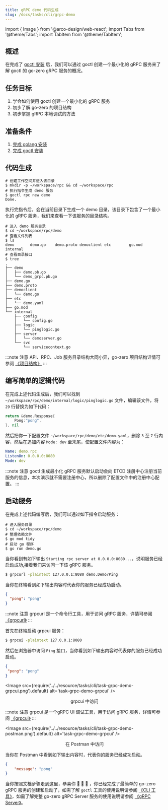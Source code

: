 ```yaml
---
title: gRPC demo 代码生成
slug: /docs/tasks/cli/grpc-demo
---
```


import { Image } from '@arco-design/web-react';
import Tabs from '@theme/Tabs';
import TabItem from '@theme/TabItem';

## 概述

在完成了 <a href="/docs/tasks/installation/goctl" target="_blank">goctl 安装</a> 后，我们可以通过 goctl 创建一个最小化的
gRPC 服务来了解 goctl 的 go-zero  gRPC 服务的概况。

## 任务目标

1. 学会如何使用 goctl 创建一个最小化的 gRPC 服务
1. 初步了解 go-zero 的项目结构
1. 初步掌握 gRPC 本地调试的方法


## 准备条件

1. <a href="/docs/tasks" target="_blank">完成 golang 安装</a> 
1. <a href="/docs/tasks/installation/goctl" target="_blank">完成 goctl 安装</a> 

## 代码生成

```shell
# 创建工作空间并进入该目录
$ mkdir -p ~/workspace/rpc && cd ~/workspace/rpc
# 执行指令生成 demo 服务
$ goctl rpc new demo
Done.
```
执行完指令后，会在当前目录下生成一个 demo 目录，该目录下包含了一个最小化的 gRPC 服务，我们来查看一下该服务的目录结构。

```shell
# 进入 demo 服务目录
$ cd ~/workspace/rpc/demo
# 查看文件列表
$ ls
demo       demo.go    demo.proto democlient etc        go.mod     internal
# 查看目录接口
$ tree
.
├── demo
│   ├── demo.pb.go
│   └── demo_grpc.pb.go
├── demo.go
├── demo.proto
├── democlient
│   └── demo.go
├── etc
│   └── demo.yaml
├── go.mod
└── internal
    ├── config
    │   └── config.go
    ├── logic
    │   └── pinglogic.go
    ├── server
    │   └── demoserver.go
    └── svc
        └── servicecontext.go
```

:::note 注意
 API、RPC、Job 服务目录结构大同小异，go-zero 项目结构详情可参阅 <a href="/docs/concepts/layout">《项目结构》</a>
:::

## 编写简单的逻辑代码

在完成上述代码生成后，我们可以找到 `~/workspace/rpc/demo/internal/logic/pinglogic.go` 文件，编辑该文件，将 `29` 行替换为如下代码：

```go
return &demo.Response{
    Pong:"pong",
}, nil
```

然后把你一下配置文件 `~/workspace/rpc/demo/etc/demo.yaml`，删除 `3` 至 `7` 行内容，然后在追加内容 `Mode: dev` 至末尾，使配置文件内容为：

```yaml
Name: demo.rpc
ListenOn: 0.0.0.0:8080
Mode: dev

```

:::note 注意
goctl 生成最小化 gRPC 服务默认启动会向 ETCD 注册中心注册当前服务的信息，本次演示就不需要注册中心，所以删除了配置文件中的注册中心配置。
:::

## 启动服务

在完成上述代码编写后，我们可以通过如下指令启动服务：

```shell
# 进入服务目录
$ cd ~/workspace/rpc/demo
# 整理依赖文件
$ go mod tidy
# 启动 go 程序
$ go run demo.go
```

当你看到有如下输出 `Starting rpc server at 0.0.0.0:8080...`，说明服务已经启动成功,接着我们来访问一下该 gRPC 服务。

<Tabs>
<TabItem value="grpcurl" label="grpcurl 访问" default>

```bash
$ grpcurl -plaintext 127.0.0.1:8080 demo.Demo/Ping
```

当你在终端看到如下输出内容时代表你的服务已经成功启动。

```json
{
  "pong": "pong"
}
```

:::note 注意
grpcurl 是一个命令行工具，用于访问 gRPC 服务，详情可参阅 <a href="https://github.com/fullstorydev/grpcurl">《grpcurl》</a>
:::

</TabItem>

<TabItem value="grpcui" label="grpcui 访问" default>

首先在终端启动 grpcui 服务：

```bash
$ grpcui -plaintext 127.0.0.1:8080
```

 然后在浏览器中访问 `Ping` 接口，当你看到如下输出内容时代表你的服务已经成功启动。

 ```json
 {
  "pong": "pong"
}
 ```

<Image
src={require('../../resource/tasks/cli/task-grpc-demo-grpcui.png').default}
alt='task-grpc-demo-grpcui'
/>


<center> grpcui 中访问 </center>

:::note 注意
grpcui 是一个gRPC UI 调试工具，用于访问 gRPC 服务，详情可参阅 <a href="https://github.com/fullstorydev/grpcui">《grpcui》</a>
:::

</TabItem>

<TabItem value="postman" label="Postman 中访问" default>

<Image
src={require('../../resource/tasks/cli/task-grpc-demo-postman.png').default}
alt='task-grpc-demo-grpcui'
/>

<center> 在 Postman 中访问 </center>

当你在 Postman 中看到如下输出内容时，代表你的服务已经成功启动。

```json
{
    "message": "pong"
}
```
</TabItem>

</Tabs>


当你按照文档步骤走到这里，恭喜你 🎉 🎉 🎉 ，你已经完成了最简单的 go-zero gRPC 服务的创建和启动了，如需了解 `goctl` 工具的使用说明请参阅 <a href="/docs/tutorials/cli/overview" target="_blank">《CLI 工具》</a>，如需了解完整 go-zero gRPC Server 服务的使用说明请参阅 <a href="/docs/tutorials/grpc/server/configuration/service" target="_blank">《gRPC Server》</a>。